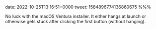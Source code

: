 date: 2022-10-25T13:16:51+0000
tweet: 1584896774136860675
%%%

No luck with the macOS Ventura installer. It either hangs at launch or otherwise gets stuck after clicking the first button (without hanging).
